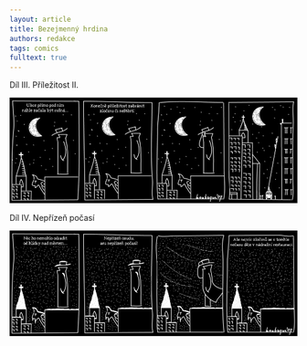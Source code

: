 ```yaml
---
layout: article
title: Bezejmenný hrdina
authors: redakce
tags: comics
fulltext: true
---
```


Díl III. Příležitost II.

<div class="hrdina"><img src="hrdina3.jpg"></div>

Díl IV. Nepřízeň počasí

<div class="hrdina"><img src="hrdina4.jpg"></div>
